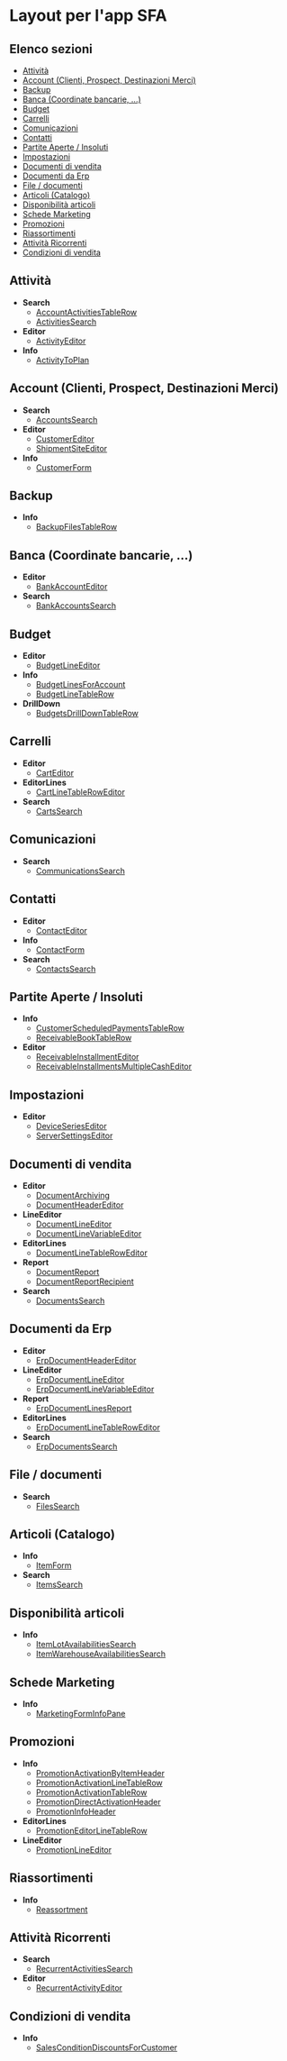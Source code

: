 # Layout per l'app SFA

## Elenco sezioni

* [Attività](./#attivita)
* [Account (Clienti, Prospect, Destinazioni Merci)](./#account-clienti-prospect-destinazioni-merci)
* [Backup](./#backup)
* [Banca (Coordinate bancarie, ...)](./#banca-coordinate-bancarie)
* [Budget](./#budget)
* [Carrelli](./#carrelli)
* [Comunicazioni](./#comunicazioni)
* [Contatti](./#contatti)
* [Partite Aperte / Insoluti](./#partite-aperte-insoluti)
* [Impostazioni](./#impostazioni)
* [Documenti di vendita](./#documenti-di-vendita)
* [Documenti da Erp](./#documenti-da-erp)
* [File / documenti](./#file-documenti)
* [Articoli (Catalogo)](./#articoli-catalogo)
* [Disponibilità articoli](./#disponibilita-articoli)
* [Schede Marketing](./#schede-marketing)
* [Promozioni](./#promozioni)
* [Riassortimenti](./#riassortimenti)
* [Attività Ricorrenti](./#attivita-ricorrenti)
* [Condizioni di vendita](./#condizioni-di-vendita)

## Attività

* **Search**
  * [AccountActivitiesTableRow](./accountactivitiestablerowcontext.md)
  * [ActivitiesSearch](./activitiessearchcontext.md)
* **Editor**
  * [ActivityEditor](./activityeditorcontext.md)
* **Info**
  * [ActivityToPlan](./activitytoplancontext.md)

## Account (Clienti, Prospect, Destinazioni Merci)

* **Search**
  * [AccountsSearch](./accountssearchcontext.md)
* **Editor**
  * [CustomerEditor](./customereditorcontext.md)
  * [ShipmentSiteEditor](./shipmentsiteeditorcontext.md)
* **Info**
  * [CustomerForm](./customerformcontext.md)

## Backup

* **Info**
  * [BackupFilesTableRow](./backupfilestablerowcontext.md)

## Banca (Coordinate bancarie, ...)

* **Editor**
  * [BankAccountEditor](./bankaccounteditorcontext.md)
* **Search**
  * [BankAccountsSearch](./bankaccountssearchcontext.md)

## Budget

* **Editor**
  * [BudgetLineEditor](./budgetlineeditorcontext.md)
* **Info**
  * [BudgetLinesForAccount](./budgetlinesforaccountcontext.md)
  * [BudgetLineTableRow](./budgetlinetablerowcontext.md)
* **DrillDown**
  * [BudgetsDrillDownTableRow](./budgetsdrilldowntablerowcontext.md)

## Carrelli

* **Editor**
  * [CartEditor](./carteditorcontext.md)
* **EditorLines**
  * [CartLineTableRowEditor](./cartlinetableroweditorcontext.md)
* **Search**
  * [CartsSearch](./cartssearchcontext.md)

## Comunicazioni

* **Search**
  * [CommunicationsSearch](./communicationssearchcontext.md)

## Contatti

* **Editor**
  * [ContactEditor](./contacteditorcontext.md)
* **Info**
  * [ContactForm](./contactformcontext.md)
* **Search**
  * [ContactsSearch](./contactssearchcontext.md)

## Partite Aperte / Insoluti

* **Info**
  * [CustomerScheduledPaymentsTableRow](./customerscheduledpaymentstablerowcontext.md)
  * [ReceivableBookTableRow](./receivablebooktablerowcontext.md)
* **Editor**
  * [ReceivableInstallmentEditor](./receivableinstallmenteditorcontext.md)
  * [ReceivableInstallmentsMultipleCashEditor](./receivableinstallmentsmultiplecasheditorcontext.md)

## Impostazioni

* **Editor**
  * [DeviceSeriesEditor](./deviceserieseditorcontext.md)
  * [ServerSettingsEditor](./serversettingseditorcontext.md)

## Documenti di vendita

* **Editor**
  * [DocumentArchiving](./documentarchivingcontext.md)
  * [DocumentHeaderEditor](./documentheadereditorcontext.md)
* **LineEditor**
  * [DocumentLineEditor](./documentlineeditorcontext.md)
  * [DocumentLineVariableEditor](./documentlinevariableeditorcontext.md)
* **EditorLines**
  * [DocumentLineTableRowEditor](./documentlinetableroweditorcontext.md)
* **Report**
  * [DocumentReport](./documentreportcontext.md)
  * [DocumentReportRecipient](./documentreportrecipientcontext.md)
* **Search**
  * [DocumentsSearch](./documentssearchcontext.md)

## Documenti da Erp

* **Editor**
  * [ErpDocumentHeaderEditor](./erpdocumentheadereditorcontext.md)
* **LineEditor**
  * [ErpDocumentLineEditor](./erpdocumentlineeditorcontext.md)
  * [ErpDocumentLineVariableEditor](./erpdocumentlinevariableeditorcontext.md)
* **Report**
  * [ErpDocumentLinesReport](./erpdocumentlinesreportcontext.md)
* **EditorLines**
  * [ErpDocumentLineTableRowEditor](./erpdocumentlinetableroweditorcontext.md)
* **Search**
  * [ErpDocumentsSearch](./erpdocumentssearchcontext.md)

## File / documenti

* **Search**
  * [FilesSearch](./filessearchcontext.md)

## Articoli (Catalogo)

* **Info**
  * [ItemForm](./itemformcontext.md)
* **Search**
  * [ItemsSearch](./itemssearchcontext.md)

## Disponibilità articoli

* **Info**
  * [ItemLotAvailabilitiesSearch](./itemlotavailabilitiessearchcontext.md)
  * [ItemWarehouseAvailabilitiesSearch](./itemwarehouseavailabilitiessearchcontext.md)

## Schede Marketing

* **Info**
  * [MarketingFormInfoPane](./marketingforminfopanecontext.md)

## Promozioni

* **Info**
  * [PromotionActivationByItemHeader](./promotionactivationbyitemheadercontext.md)
  * [PromotionActivationLineTableRow](./promotionactivationlinetablerowcontext.md)
  * [PromotionActivationTableRow](./promotionactivationtablerowcontext.md)
  * [PromotionDirectActivationHeader](./promotiondirectactivationheadercontext.md)
  * [PromotionInfoHeader](./promotioninfoheadercontext.md)
* **EditorLines**
  * [PromotionEditorLineTableRow](./promotioneditorlinetablerowcontext.md)
* **LineEditor**
  * [PromotionLineEditor](./promotionlineeditorcontext.md)

## Riassortimenti

* **Info**
  * [Reassortment](./reassortmentcontext.md)

## Attività Ricorrenti

* **Search**
  * [RecurrentActivitiesSearch](./recurrentactivitiessearchcontext.md)
* **Editor**
  * [RecurrentActivityEditor](./recurrentactivityeditorcontext.md)

## Condizioni di vendita

* **Info**
  * [SalesConditionDiscountsForCustomer](./salesconditiondiscountsforcustomercontext.md)

